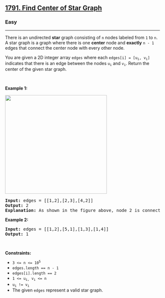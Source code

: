 <h2><a href="https://leetcode.com/problems/find-center-of-star-graph/">1791. Find Center of Star Graph</a></h2><h3>Easy</h3><hr><div style="user-select: auto;"><p style="user-select: auto;">There is an undirected <strong style="user-select: auto;">star</strong> graph consisting of <code style="user-select: auto;">n</code> nodes labeled from <code style="user-select: auto;">1</code> to <code style="user-select: auto;">n</code>. A star graph is a graph where there is one <strong style="user-select: auto;">center</strong> node and <strong style="user-select: auto;">exactly</strong> <code style="user-select: auto;">n - 1</code> edges that connect the center node with every other node.</p>

<p style="user-select: auto;">You are given a 2D integer array <code style="user-select: auto;">edges</code> where each <code style="user-select: auto;">edges[i] = [u<sub style="user-select: auto;">i</sub>, v<sub style="user-select: auto;">i</sub>]</code> indicates that there is an edge between the nodes <code style="user-select: auto;">u<sub style="user-select: auto;">i</sub></code> and <code style="user-select: auto;">v<sub style="user-select: auto;">i</sub></code>. Return the center of the given star graph.</p>

<p style="user-select: auto;">&nbsp;</p>
<p style="user-select: auto;"><strong style="user-select: auto;">Example 1:</strong></p>
<img alt="" src="https://assets.leetcode.com/uploads/2021/02/24/star_graph.png" style="width: 331px; height: 321px; user-select: auto;">
<pre style="user-select: auto;"><strong style="user-select: auto;">Input:</strong> edges = [[1,2],[2,3],[4,2]]
<strong style="user-select: auto;">Output:</strong> 2
<strong style="user-select: auto;">Explanation:</strong> As shown in the figure above, node 2 is connected to every other node, so 2 is the center.
</pre>

<p style="user-select: auto;"><strong style="user-select: auto;">Example 2:</strong></p>

<pre style="user-select: auto;"><strong style="user-select: auto;">Input:</strong> edges = [[1,2],[5,1],[1,3],[1,4]]
<strong style="user-select: auto;">Output:</strong> 1
</pre>

<p style="user-select: auto;">&nbsp;</p>
<p style="user-select: auto;"><strong style="user-select: auto;">Constraints:</strong></p>

<ul style="user-select: auto;">
	<li style="user-select: auto;"><code style="user-select: auto;">3 &lt;= n &lt;= 10<sup style="user-select: auto;">5</sup></code></li>
	<li style="user-select: auto;"><code style="user-select: auto;">edges.length == n - 1</code></li>
	<li style="user-select: auto;"><code style="user-select: auto;">edges[i].length == 2</code></li>
	<li style="user-select: auto;"><code style="user-select: auto;">1 &lt;= u<sub style="user-select: auto;">i,</sub> v<sub style="user-select: auto;">i</sub> &lt;= n</code></li>
	<li style="user-select: auto;"><code style="user-select: auto;">u<sub style="user-select: auto;">i</sub> != v<sub style="user-select: auto;">i</sub></code></li>
	<li style="user-select: auto;">The given <code style="user-select: auto;">edges</code> represent a valid star graph.</li>
</ul>
</div>